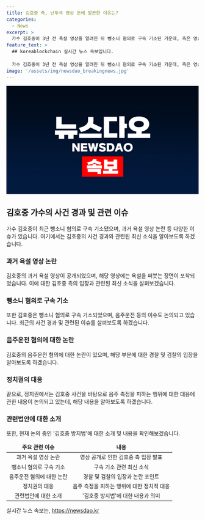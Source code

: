 ```yaml
---
title: 김호중 측, 난투극 영상 돈에 발끈한 이유는?
categories:
  - News
excerpt: >
  가수 김호중이 3년 전 욕설 영상을 알려진 뒤 뺑소니 혐의로 구속 기소된 가운데, 측은 영상의 공개를 강력히 비판했다. 유튜브 채널에 등장한 영상에서는 욕설을 퍼붓는 모습과 쇠파이프로 추정되는 물건을 집었다 내려놓는 장면이 포착됐다. 이에 대해 김 씨 측은 허위 사실 유포에 대해 강력히 대응할 것이라고 밝혔다. 또한, 뺑소니 혐의에 대한 재판 절차가 진행 중인 가운데, 음주운전 혐의에 대해 경찰과 검찰 간 의견차가 나타나고 있다. 24일, 경찰은 검찰의 음주운전 혐의 적용 여부에 대해 이해하고 존중하나 아쉬움을 표현했다. 정치권에서는 추가 음주로 음주 측정을 회피하는 행위를 막기 위한 김호중 방지법에 대한 논의가 진행 중이다.
feature_text: >
  ## koreablockchain 실시간 뉴스 속보입니다.

  가수 김호중이 3년 전 욕설 영상을 알려진 뒤 뺑소니 혐의로 구속 기소된 가운데, 측은 영상의 공개를 강력히 비판했다. 유튜브 채널에 등장한 영상에서는 욕설을 퍼붓는 모습과 쇠파이프로 추정되는 물건을 집었다 내려놓는 장면이 포착됐다. 이에 대해 김 씨 측은 허위 사실 유포에 대해 강력히 대응할 것이라고 밝혔다. 또한, 뺑소니 혐의에 대한 재판 절차가 진행 중인 가운데, 음주운전 혐의에 대해 경찰과 검찰 간 의견차가 나타나고 있다. 24일, 경찰은 검찰의 음주운전 혐의 적용 여부에 대해 이해하고 존중하나 아쉬움을 표현했다. 정치권에서는 추가 음주로 음주 측정을 회피하는 행위를 막기 위한 김호중 방지법에 대한 논의가 진행 중이다.
image: '/assets/img/newsdao_breakingnews.jpg'
---
```


<p><img src="/assets/img/newsdao_breakingnews.jpg" alt="koreablockchain 속보" /></p>

<h2 data-ke-size="size26">김호중 가수의 사건 경과 및 관련 이슈</h2>

<p data-ke-size="size16">가수 김호중이 최근 뺑소니 혐의로 구속 기소됐으며, 과거 욕설 영상 논란 등 다양한 이슈가 있습니다. 여기에서는 김호중의 사건 경과와 관련된 최신 소식을 알아보도록 하겠습니다.</p>

<h3>과거 욕설 영상 논란</h3>

<p data-ke-size="size16">김호중의 과거 욕설 영상이 공개되었으며, 해당 영상에는 욕설을 퍼붓는 장면이 포착되었습니다. 이에 대한 김호중 측의 입장과 관련된 최신 소식을 살펴보겠습니다.</p>

<h3>뺑소니 혐의로 구속 기소</h3>

<p data-ke-size="size16">또한 김호중은 뺑소니 혐의로 구속 기소되었으며, 음주운전 등의 이슈도 논의되고 있습니다. 최근의 사건 경과 및 관련된 이슈를 살펴보도록 하겠습니다.</p>

<h3>음주운전 혐의에 대한 논란</h3>

<p data-ke-size="size16">김호중의 음주운전 혐의에 대한 논란이 있으며, 해당 부분에 대한 경찰 및 검찰의 입장을 알아보도록 하겠습니다.</p>

<h3>정치권의 대응</h3>

<p data-ke-size="size16">끝으로, 정치권에서는 김호중 사건을 바탕으로 음주 측정을 피하는 행위에 대한 대응에 관한 내용이 논의되고 있는데, 해당 내용을 알아보도록 하겠습니다.</p>

<h3>관련법안에 대한 소개</h3>

<p data-ke-size="size16">또한, 현재 논의 중인 '김호중 방지법'에 대한 소개 및 내용을 확인해보겠습니다.</p>

<table>
    <thead>
        <tr>
            <td style="text-align: center; height: 17px;"><b>주요 관련 이슈</b></td>
            <td style="text-align: center; height: 17px;"><b>내용</b></td>
        </tr>
    </thead>
    <tr>
        <td style="text-align: center; height: 17px;">과거 욕설 영상 논란</td>
        <td style="text-align: center; height: 17px;">영상 공개로 인한 김호중 측 입장 발표</td>
    </tr>
    <tr>
        <td style="text-align: center; height: 17px;">뺑소니 혐의로 구속 기소</td>
        <td style="text-align: center; height: 17px;">구속 기소 관련 최신 소식</td>
    </tr>
    <tr>
        <td style="text-align: center; height: 17px;">음주운전 혐의에 대한 논란</td>
        <td style="text-align: center; height: 17px;">경찰 및 검찰의 입장과 논란 포인트</td>
    </tr>
    <tr>
        <td style="text-align: center; height: 17px;">정치권의 대응</td>
        <td style="text-align: center; height: 17px;">음주 측정을 피하는 행위에 대한 정치적 대응</td>
    </tr>
    <tr>
        <td style="text-align: center; height: 17px;">관련법안에 대한 소개</td>
        <td style="text-align: center; height: 17px;">'김호중 방지법'에 대한 내용과 의미</td>
    </tr>
</table>
실시간 뉴스 속보는, <a href="https://newsdao.kr" rel="dofollow">https://newsdao.kr</a>


